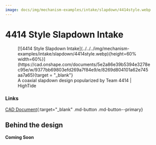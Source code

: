 ```yaml
---
image: docs/img/mechanism-examples/intake/slapdown/4414style.webp
---
```


# 4414 Style Slapdown Intake

<figure markdown="span">
[![4414 Style Slapdown Intake](../../../img/mechanism-examples/intake/slapdown/4414style.webp){height=60% width=60%}](https://cad.onshape.com/documents/5e2a86e39b5394e3278ec95e/w/9377bb69803efd269a7f84e9/e/8269d804101a62e745aa7a65){target = "_blank"}
<figcaption>A coaxial slapdown design popularized by Team 4414 | HighTide</figcaption>
</figure>

### Links

[CAD Document](https://cad.onshape.com/documents/5e2a86e39b5394e3278ec95e/w/9377bb69803efd269a7f84e9/e/8269d804101a62e745aa7a65 "CAD Document Link"){:target="_blank" .md-button .md-button--primary}

## Behind the design

**Coming Soon**

<br>